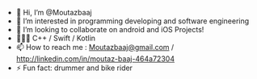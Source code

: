 - 👋 Hi, I’m @Moutazbaaj
- 👀 I’m interested in programming developing and software engineering
- 💞️ I’m looking to collaborate on android and iOS Projects!
- 👨🏻‍💻 C++ / Swift / Kotlin
- 📫 How to reach me : Moutazbaaj@gmail.com / http://linkedin.com/in/moutaz-baaj-464a72304
- ⚡ Fun fact: drummer and bike rider


<!---
Moutazbaaj/Moutazbaaj is a ✨ special ✨ repository because its `README.md` (this file) appears on your GitHub profile.
You can click the Preview link to take a look at your changes.
--->
